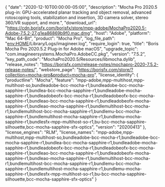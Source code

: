 {
  "date": "2020-12-10T00:00:00-05:00",
  "description": "Mocha Pro 2020.5 plug-in: GPU-accelerated planar tracking and object removal, advanced rotoscoping tools, stabilization and insertion, 3D camera solver, stereo 360/VR support, and more.",
  "download_url": "https://cdn.borisfx.com/borisfx/store/mpp-adobe/MochaPro2020.5-Adobe-7.5.2-27.g1ea86869b9f0.mac.dmg",
  "host": "Adobe",
  "platform": "Mac 64-Bit",
  "product": "Mocha Pro",
  "log_file_path": "<env:HOME>/Library/Logs/imagineer.log",
  "require_login": true,
  "title": "Boris Mocha Pro 2020.5.2 Plug-in for Adobe macOS",
  "upgrade_topic": "com.imagineersystems.MochaPro.AdobeCC.pkg",
  "version": "7.5.2",
  "key_path_code": "MochaPro2020.5/Resources/libmocha.dylib",
  "release_notes": "https://borisfx.com/release-notes/mochapro-2020-7.5.2-release-notes/",
  "webstore_page": "https://borisfx.com/store/?collection=mocha-pro&product=mocha-pro",
  "license_identity": {
    "productline": "Mocha",
    "feature": "mpp-adobe,mpp-multihost,mpp-multihost-so,bundleadobe-bcc-mocha-r1,bundleadobe-bcc-mocha-sapphire-r1,bundlea-bcc-mocha-sapphire-r1,bundleadobe-mocha-sapphire-r1,bundleadobeofx-bcc-mocha-r1,bundleadobeofx-bcc-mocha-sapphire-r1,bundleao-bcc-mocha-sapphire-r1,bundleadobeofx-mocha-sapphire-r1,bundleao-mocha-sapphire-r1,bundlemultihost-bcc-mocha-r1,bundlemultihost-bcc-mocha-sapphire-r1,bundlemu-bcc-mocha-sapphire-r1,bundlemultihost-mocha-sapphire-r1,bundlemu-mocha-sapphire-r1,bundlesfx-mpp-multihost-so-r1,bu-bcc-mocha-sapphire-silhouette,bcc-mocha-sapphire-sfx-optics",
    "version": "20200413"
  },
  "license_engines": "RLM",
  "license_names": "mpp-adobe,mpp-multihost,mpp-multihost-so,bundleadobe-bcc-mocha-r1,bundleadobe-bcc-mocha-sapphire-r1,bundlea-bcc-mocha-sapphire-r1,bundleadobe-mocha-sapphire-r1,bundleadobeofx-bcc-mocha-r1,bundleadobeofx-bcc-mocha-sapphire-r1,bundleao-bcc-mocha-sapphire-r1,bundleadobeofx-mocha-sapphire-r1,bundleao-mocha-sapphire-r1,bundlemultihost-bcc-mocha-r1,bundlemultihost-bcc-mocha-sapphire-r1,bundlemu-bcc-mocha-sapphire-r1,bundlemultihost-mocha-sapphire-r1,bundlemu-mocha-sapphire-r1,bundlesfx-mpp-multihost-so-r1,bu-bcc-mocha-sapphire-silhouette,bcc-mocha-sapphire-sfx-optics"
}
